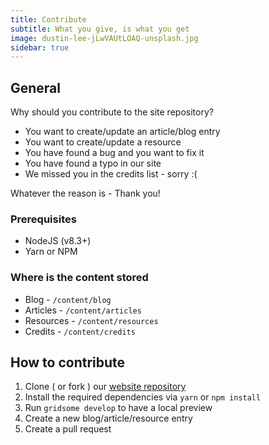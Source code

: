 ```yaml
---
title: Contribute
subtitle: What you give, is what you get
image: dustin-lee-jLwVAUtLOAQ-unsplash.jpg
sidebar: true
---
```


## General

Why should you contribute to the site repository?

* You want to create/update an article/blog entry
* You want to create/update a resource
* You have found a bug and you want to fix it
* You have found a typo in our site
* We missed you in the credits list - sorry :(

Whatever the reason is - Thank you!

### Prerequisites

* NodeJS (v8.3+)
* Yarn or NPM

### Where is the content stored

* Blog - `/content/blog`
* Articles - `/content/articles`
* Resources - `/content/resources`
* Credits - `/content/credits`

## How to contribute

1. Clone ( or fork ) our [website repository](https://github.com/ITSMPlus/itsm.plus)
2. Install the required dependencies via `yarn` or `npm install`
3. Run `gridsome develop` to have a local preview
4. Create a new blog/article/resource entry
6. Create a pull request 